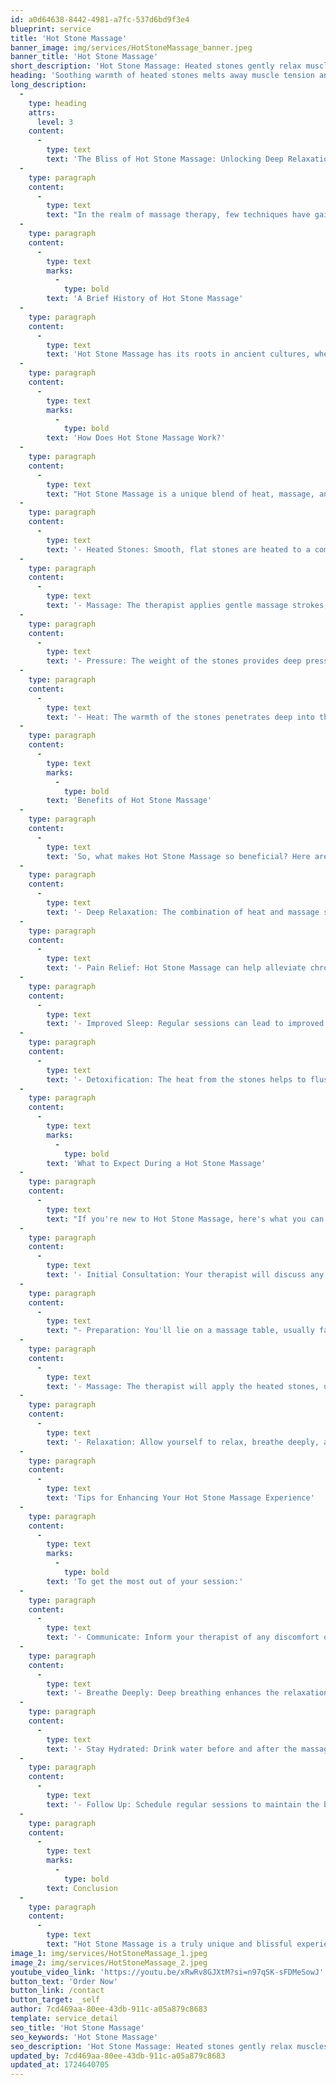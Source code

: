 ```yaml
---
id: a0d64638-8442-4981-a7fc-537d6bd9f3e4
blueprint: service
title: 'Hot Stone Massage'
banner_image: img/services/HotStoneMassage_banner.jpeg
banner_title: 'Hot Stone Massage'
short_description: 'Hot Stone Massage: Heated stones gently relax muscles, ease tension, and soothe mind and body, promoting deep relaxation, calmness, and rejuvenation, melting away stress.'
heading: 'Soothing warmth of heated stones melts away muscle tension and stress.'
long_description:
  -
    type: heading
    attrs:
      level: 3
    content:
      -
        type: text
        text: 'The Bliss of Hot Stone Massage: Unlocking Deep Relaxation and Rejuvenation'
  -
    type: paragraph
    content:
      -
        type: text
        text: "In the realm of massage therapy, few techniques have gained popularity as swiftly as Hot Stone Massage. This ancient practice, which combines the soothing warmth of heated stones with gentle massage strokes, has captured the hearts of spa-goers and therapists alike. But what makes Hot Stone Massage so special? Let's delve into the world of this blissful therapy and explore its benefits, techniques, and what you can expect from a session."
  -
    type: paragraph
    content:
      -
        type: text
        marks:
          -
            type: bold
        text: 'A Brief History of Hot Stone Massage'
  -
    type: paragraph
    content:
      -
        type: text
        text: 'Hot Stone Massage has its roots in ancient cultures, where stones were used for healing and spiritual purposes. The Native Americans, for example, used heated stones to relax muscles and soothe the mind. Similarly, the Japanese and Chinese used stones in their traditional massage practices. Modern Hot Stone Massage, however, was popularized in the 1990s by Mary Nelson, a massage therapist who developed the technique we know today.'
  -
    type: paragraph
    content:
      -
        type: text
        marks:
          -
            type: bold
        text: 'How Does Hot Stone Massage Work?'
  -
    type: paragraph
    content:
      -
        type: text
        text: "Hot Stone Massage is a unique blend of heat, massage, and relaxation. Here's a breakdown of the process:"
  -
    type: paragraph
    content:
      -
        type: text
        text: '- Heated Stones: Smooth, flat stones are heated to a comfortable temperature, usually around 120°F to 130°F.'
  -
    type: paragraph
    content:
      -
        type: text
        text: '- Massage: The therapist applies gentle massage strokes, using the heated stones as an extension of their hands.'
  -
    type: paragraph
    content:
      -
        type: text
        text: '- Pressure: The weight of the stones provides deep pressure, relaxing muscles and easing tension.'
  -
    type: paragraph
    content:
      -
        type: text
        text: '- Heat: The warmth of the stones penetrates deep into the muscle tissue, relaxing and soothing the area.'
  -
    type: paragraph
    content:
      -
        type: text
        marks:
          -
            type: bold
        text: 'Benefits of Hot Stone Massage'
  -
    type: paragraph
    content:
      -
        type: text
        text: 'So, what makes Hot Stone Massage so beneficial? Here are just a few of the advantages:'
  -
    type: paragraph
    content:
      -
        type: text
        text: '- Deep Relaxation: The combination of heat and massage strokes induces a state of deep relaxation, melting away stress and anxiety.'
  -
    type: paragraph
    content:
      -
        type: text
        text: '- Pain Relief: Hot Stone Massage can help alleviate chronic pain, inflammation, and muscle spasms.'
  -
    type: paragraph
    content:
      -
        type: text
        text: '- Improved Sleep: Regular sessions can lead to improved sleep quality and duration.'
  -
    type: paragraph
    content:
      -
        type: text
        text: '- Detoxification: The heat from the stones helps to flush out toxins and promote lymphatic drainage.'
  -
    type: paragraph
    content:
      -
        type: text
        marks:
          -
            type: bold
        text: 'What to Expect During a Hot Stone Massage'
  -
    type: paragraph
    content:
      -
        type: text
        text: "If you're new to Hot Stone Massage, here's what you can expect:"
  -
    type: paragraph
    content:
      -
        type: text
        text: '- Initial Consultation: Your therapist will discuss any areas of tension or concern.'
  -
    type: paragraph
    content:
      -
        type: text
        text: "- Preparation: You'll lie on a massage table, usually face down, with a sheet or towel covering your body."
  -
    type: paragraph
    content:
      -
        type: text
        text: '- Massage: The therapist will apply the heated stones, using gentle strokes and pressure.'
  -
    type: paragraph
    content:
      -
        type: text
        text: '- Relaxation: Allow yourself to relax, breathe deeply, and enjoy the experience.'
  -
    type: paragraph
    content:
      -
        type: text
        text: 'Tips for Enhancing Your Hot Stone Massage Experience'
  -
    type: paragraph
    content:
      -
        type: text
        marks:
          -
            type: bold
        text: 'To get the most out of your session:'
  -
    type: paragraph
    content:
      -
        type: text
        text: '- Communicate: Inform your therapist of any discomfort or areas of tension.'
  -
    type: paragraph
    content:
      -
        type: text
        text: '- Breathe Deeply: Deep breathing enhances the relaxation response.'
  -
    type: paragraph
    content:
      -
        type: text
        text: '- Stay Hydrated: Drink water before and after the massage to flush out toxins.'
  -
    type: paragraph
    content:
      -
        type: text
        text: '- Follow Up: Schedule regular sessions to maintain the benefits.'
  -
    type: paragraph
    content:
      -
        type: text
        marks:
          -
            type: bold
        text: Conclusion
  -
    type: paragraph
    content:
      -
        type: text
        text: "Hot Stone Massage is a truly unique and blissful experience, offering a profound sense of relaxation and rejuvenation. By combining the soothing warmth of heated stones with gentle massage strokes, this technique can help alleviate pain, improve sleep, and promote overall well-being. Whether you're seeking relief from chronic pain or simply craving some me-time, Hot Stone Massage is an excellent choice. So why wait? Book your appointment today and indulge in the bliss of Hot Stone Massage."
image_1: img/services/HotStoneMassage_1.jpeg
image_2: img/services/HotStoneMassage_2.jpeg
youtube_video_link: 'https://youtu.be/xRwRv8GJXtM?si=n97qSK-sFDMeSowJ'
button_text: 'Order Now'
button_link: /contact
button_target: _self
author: 7cd469aa-80ee-43db-911c-a05a879c8683
template: service_detail
seo_title: 'Hot Stone Massage'
seo_keywords: 'Hot Stone Massage'
seo_description: 'Hot Stone Massage: Heated stones gently relax muscles, ease tension, and soothe mind and body, promoting deep relaxation, calmness, and rejuvenation, melting away stress.'
updated_by: 7cd469aa-80ee-43db-911c-a05a879c8683
updated_at: 1724640705
---
```

